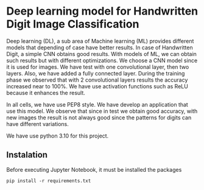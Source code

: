 # Deep learning model for Handwritten Digit Image Classification
Deep learning (DL), a sub area of Machine learning (ML) provides different models that depending of case have better results. In case of Handwritten Digit, a simple CNN obtains good results. With models of ML, we can obtain such results but with different optimizations. We choose a CNN model since it is used for images. We have test with one convolutional layer, then two layers. Also, we have added a fully connected layer. During the training phase we observed that with 2 convolutional layers results the accuracy increased near to 100%. We have use activation functions such as ReLU because it enhances the result. 

In all cells, we have use PEP8 style. We have develop an application that use this model. We observe that since in test we obtain good accuracy, with new images the result is not always good since the patterns for digits can have different variations.

We have use python 3.10 for this project.
## Instalation

Before executing Jupyter Notebook, it must be installed the packages
```
pip install -r requirements.txt
```

